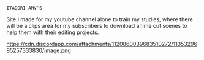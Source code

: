 `ITADORI AMV'S`

Site I made for my youtube channel alone to train my studies, where there will be a clips area for my subscribers to download anime cut scenes to help them with their editing projects.

https://cdn.discordapp.com/attachments/1120860039683510272/1135329695257333830/image.png
